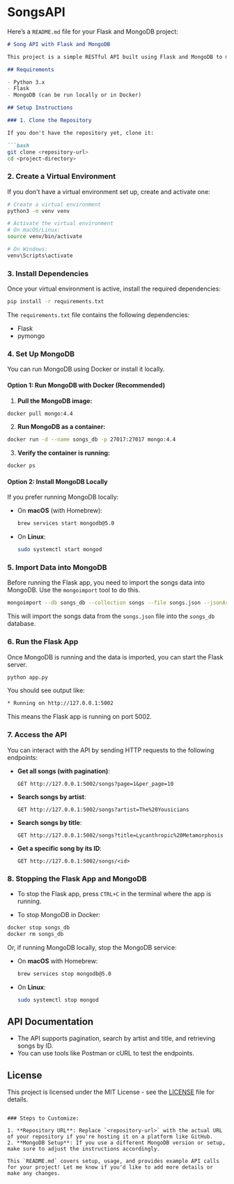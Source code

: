 # SongsAPI
Here’s a `README.md` file for your Flask and MongoDB project:

````markdown
# Song API with Flask and MongoDB

This project is a simple RESTful API built using Flask and MongoDB to manage songs data. It provides endpoints to fetch songs from a MongoDB database and supports features like pagination and search by artist or title.

## Requirements

- Python 3.x
- Flask
- MongoDB (can be run locally or in Docker)

## Setup Instructions

### 1. Clone the Repository

If you don't have the repository yet, clone it:

```bash
git clone <repository-url>
cd <project-directory>
````

### 2. Create a Virtual Environment

If you don't have a virtual environment set up, create and activate one:

```bash
# Create a virtual environment
python3 -m venv venv

# Activate the virtual environment
# On macOS/Linux:
source venv/bin/activate

# On Windows:
venv\Scripts\activate
```

### 3. Install Dependencies

Once your virtual environment is active, install the required dependencies:

```bash
pip install -r requirements.txt
```

The `requirements.txt` file contains the following dependencies:

* Flask
* pymongo

### 4. Set Up MongoDB

You can run MongoDB using Docker or install it locally.

#### Option 1: **Run MongoDB with Docker (Recommended)**

1. **Pull the MongoDB image:**

```bash
docker pull mongo:4.4
```

2. **Run MongoDB as a container:**

```bash
docker run -d --name songs_db -p 27017:27017 mongo:4.4
```

3. **Verify the container is running:**

```bash
docker ps
```

#### Option 2: **Install MongoDB Locally**

If you prefer running MongoDB locally:

* On **macOS** (with Homebrew):

  ```bash
  brew services start mongodb@5.0
  ```

* On **Linux**:

  ```bash
  sudo systemctl start mongod
  ```

### 5. Import Data into MongoDB

Before running the Flask app, you need to import the songs data into MongoDB. Use the `mongoimport` tool to do this.

```bash
mongoimport --db songs_db --collection songs --file songs.json --jsonArray
```

This will import the songs data from the `songs.json` file into the `songs_db` database.

### 6. Run the Flask App

Once MongoDB is running and the data is imported, you can start the Flask server.

```bash
python app.py
```

You should see output like:

```bash
* Running on http://127.0.0.1:5002
```

This means the Flask app is running on port 5002.

### 7. Access the API

You can interact with the API by sending HTTP requests to the following endpoints:

* **Get all songs (with pagination)**:

  ```http
  GET http://127.0.0.1:5002/songs?page=1&per_page=10
  ```

* **Search songs by artist**:

  ```http
  GET http://127.0.0.1:5002/songs?artist=The%20Yousicians
  ```

* **Search songs by title**:

  ```http
  GET http://127.0.0.1:5002/songs?title=Lycanthropic%20Metamorphosis
  ```

* **Get a specific song by its ID**:

  ```http
  GET http://127.0.0.1:5002/songs/<id>
  ```

### 8. Stopping the Flask App and MongoDB

* To stop the Flask app, press `CTRL+C` in the terminal where the app is running.

* To stop MongoDB in Docker:

```bash
docker stop songs_db
docker rm songs_db
```

Or, if running MongoDB locally, stop the MongoDB service:

* On **macOS** with Homebrew:

  ```bash
  brew services stop mongodb@5.0
  ```

* On **Linux**:

  ```bash
  sudo systemctl stop mongod
  ```

## API Documentation

* The API supports pagination, search by artist and title, and retrieving songs by ID.
* You can use tools like Postman or cURL to test the endpoints.

## License

This project is licensed under the MIT License - see the [LICENSE](LICENSE) file for details.

```

### Steps to Customize:

1. **Repository URL**: Replace `<repository-url>` with the actual URL of your repository if you're hosting it on a platform like GitHub.
2. **MongoDB Setup**: If you use a different MongoDB version or setup, make sure to adjust the instructions accordingly.

This `README.md` covers setup, usage, and provides example API calls for your project! Let me know if you'd like to add more details or make any changes.
```
